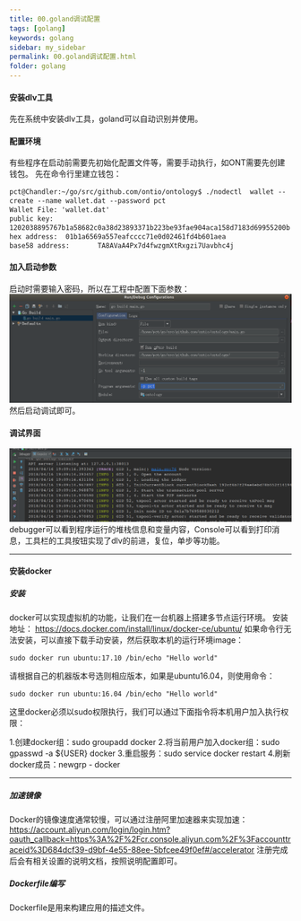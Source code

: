 ```yaml
---
title: 00.goland调试配置
tags: [golang]
keywords: golang
sidebar: my_sidebar
permalink: 00.goland调试配置.html
folder: golang
---
```


#### 安装dlv工具
先在系统中安装dlv工具，goland可以自动识别并使用。


#### 配置环境
有些程序在启动前需要先初始化配置文件等，需要手动执行，如ONT需要先创建钱包。
先在命令行里建立钱包：
```
pct@Chandler:~/go/src/github.com/ontio/ontology$ ./nodectl  wallet --create --name wallet.dat --password pct
Wallet File: 'wallet.dat'
public key:    1202038895767b1a58682c0a38d23893371b223be93fae904aca158d7183d69955200b
hex address:  01b1a6569a557eafcccc71e0d02461fd4b601aea
base58 address:       TA8AVaA4Px7d4fwzgmXtRxgzi7Uavbhc4j
```

#### 加入启动参数
启动时需要输入密码，所以在工程中配置下面参数：
![00-1](./lib/images/golang/00-1.png)
然后启动调试即可。

#### 调试界面
![00-2](./lib/images/golang/00-2.png)
debugger可以看到程序运行的堆栈信息和变量内容，Console可以看到打印消息，工具栏的工具按钮实现了dlv的前进，复位，单步等功能。

---

#### 安装docker
##### 安装
docker可以实现虚拟机的功能，让我们在一台机器上搭建多节点运行环境。
安装地址：
https://docs.docker.com/install/linux/docker-ce/ubuntu/
如果命令行无法安装，可以直接下载手动安装，然后获取本机的运行环境image：
```
sudo docker run ubuntu:17.10 /bin/echo "Hello world"
```
请根据自己的机器版本号选则相应版本，如果是ubuntu16.04，则使用命令：
```
sudo docker run ubuntu:16.04 /bin/echo "Hello world"
```
这里docker必须以sudo权限执行，我们可以通过下面指令将本机用户加入执行权限：
> 
1.创建docker组：sudo groupadd docker
2.将当前用户加入docker组：sudo gpasswd -a ${USER} docker
3.重启服务：sudo service docker restart
4.刷新docker成员：newgrp - docker

 --- 


##### 加速镜像
Docker的镜像速度通常较慢，可以通过注册阿里加速器来实现加速：
https://account.aliyun.com/login/login.htm?oauth_callback=https%3A%2F%2Fcr.console.aliyun.com%2F%3Faccounttraceid%3D684dcf39-d9bf-4e55-88ee-5bfcee49f0ef#/accelerator
注册完成后会有相关设置的说明文档，按照说明配置即可。
##### Dockerfile编写
Dockerfile是用来构建应用的描述文件。



























